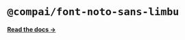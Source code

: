 # `@compai/font-noto-sans-limbu`

[**Read the docs &rarr;**](https://components.ai/docs/typefaces/noto-sans-limbu)
